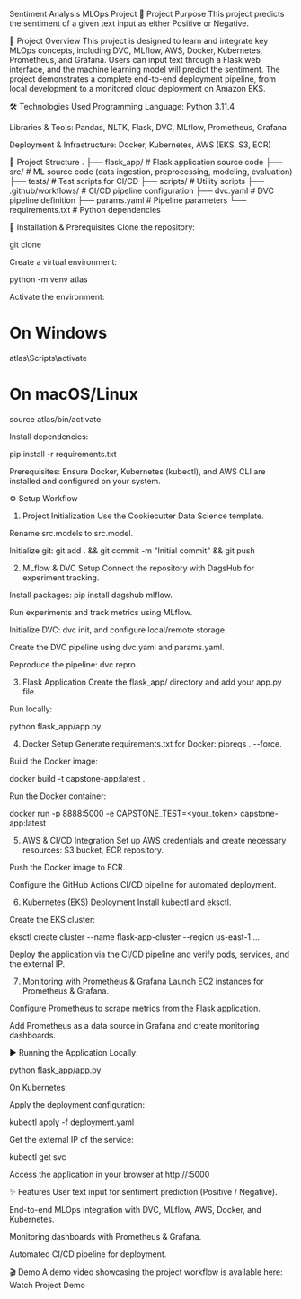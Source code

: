 Sentiment Analysis MLOps Project
🎯 Project Purpose
This project predicts the sentiment of a given text input as either Positive or Negative.

📝 Project Overview
This project is designed to learn and integrate key MLOps concepts, including DVC, MLflow, AWS, Docker, Kubernetes, Prometheus, and Grafana. Users can input text through a Flask web interface, and the machine learning model will predict the sentiment. The project demonstrates a complete end-to-end deployment pipeline, from local development to a monitored cloud deployment on Amazon EKS.

🛠️ Technologies Used
Programming Language: Python 3.11.4

Libraries & Tools: Pandas, NLTK, Flask, DVC, MLflow, Prometheus, Grafana

Deployment & Infrastructure: Docker, Kubernetes, AWS (EKS, S3, ECR)

📁 Project Structure
.
├── flask_app/         # Flask application source code
├── src/               # ML source code (data ingestion, preprocessing, modeling, evaluation)
├── tests/             # Test scripts for CI/CD
├── scripts/           # Utility scripts
├── .github/workflows/ # CI/CD pipeline configuration
├── dvc.yaml           # DVC pipeline definition
├── params.yaml        # Pipeline parameters
└── requirements.txt   # Python dependencies

🚀 Installation & Prerequisites
Clone the repository:

git clone <your-repository-url>

Create a virtual environment:

python -m venv atlas

Activate the environment:

# On Windows
atlas\Scripts\activate
# On macOS/Linux
source atlas/bin/activate

Install dependencies:

pip install -r requirements.txt

Prerequisites: Ensure Docker, Kubernetes (kubectl), and AWS CLI are installed and configured on your system.

⚙️ Setup Workflow
1. Project Initialization
Use the Cookiecutter Data Science template.

Rename src.models to src.model.

Initialize git: git add . && git commit -m "Initial commit" && git push

2. MLflow & DVC Setup
Connect the repository with DagsHub for experiment tracking.

Install packages: pip install dagshub mlflow.

Run experiments and track metrics using MLflow.

Initialize DVC: dvc init, and configure local/remote storage.

Create the DVC pipeline using dvc.yaml and params.yaml.

Reproduce the pipeline: dvc repro.

3. Flask Application
Create the flask_app/ directory and add your app.py file.

Run locally:

python flask_app/app.py

4. Docker Setup
Generate requirements.txt for Docker: pipreqs . --force.

Build the Docker image:

docker build -t capstone-app:latest .

Run the Docker container:

docker run -p 8888:5000 -e CAPSTONE_TEST=<your_token> capstone-app:latest

5. AWS & CI/CD Integration
Set up AWS credentials and create necessary resources: S3 bucket, ECR repository.

Push the Docker image to ECR.

Configure the GitHub Actions CI/CD pipeline for automated deployment.

6. Kubernetes (EKS) Deployment
Install kubectl and eksctl.

Create the EKS cluster:

eksctl create cluster --name flask-app-cluster --region us-east-1 ...

Deploy the application via the CI/CD pipeline and verify pods, services, and the external IP.

7. Monitoring with Prometheus & Grafana
Launch EC2 instances for Prometheus & Grafana.

Configure Prometheus to scrape metrics from the Flask application.

Add Prometheus as a data source in Grafana and create monitoring dashboards.

▶️ Running the Application
Locally:

python flask_app/app.py

On Kubernetes:

Apply the deployment configuration:

kubectl apply -f deployment.yaml

Get the external IP of the service:

kubectl get svc

Access the application in your browser at http://<external-ip>:5000

✨ Features
User text input for sentiment prediction (Positive / Negative).

End-to-end MLOps integration with DVC, MLflow, AWS, Docker, and Kubernetes.

Monitoring dashboards with Prometheus & Grafana.

Automated CI/CD pipeline for deployment.

🎬 Demo
A demo video showcasing the project workflow is available here:
Watch Project Demo

